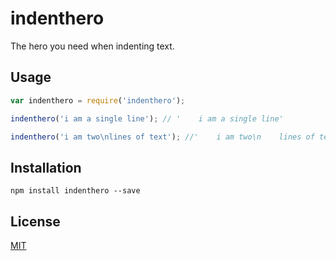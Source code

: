 # indenthero

The hero you need when indenting text.

## Usage

```javascript
var indenthero = require('indenthero');

indenthero('i am a single line'); // '    i am a single line'

indenthero('i am two\nlines of text'); //'    i am two\n    lines of text'
```

## Installation

    npm install indenthero --save

## License

[MIT](/LICENSE)
